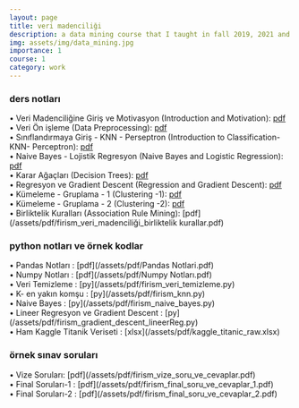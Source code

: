 ```yaml
---
layout: page
title: veri madenciliği
description: a data mining course that I taught in fall 2019, 2021 and 2022
img: assets/img/data_mining.jpg
importance: 1
course: 1 
category: work
---
```


<h3>ders notları</h3>

  &#8226; Veri Madenciliğine Giriş ve Motivasyon (Introduction and Motivation): [pdf](/assets/pdf/firism_veri_madenciliği_giris_motivasyon.pdf) <br />
 &#8226; Veri Ön işleme (Data Preprocessing):  [pdf](/assets/pdf/firism_veri_madenciliği_veri_önişleme.pdf) <br />
   &#8226; Sınıflandırmaya Giriş - KNN - Perseptron (Introduction to Classification- KNN- Perceptron): [pdf](/assets/pdf/firism_veri_madenciliği_siniflandirmaya_giris_knn_perseptron.pdf)<br />
 &#8226; Naive Bayes - Lojistik Regresyon (Naive Bayes and Logistic Regression): [pdf](/assets/pdf/firism_veri_madenciliği_naive_bayes_lojistik_regresyon.pdf)<br /> 
  &#8226;  Karar Ağaçları (Decision Trees): [pdf](/assets/pdf/firism_veri_madenciliği_karar_agaclari.pdf)<br /> 
 &#8226; Regresyon ve Gradient Descent (Regression and Gradient Descent): [pdf](/assets/pdf/firism_veri_madenciliği_regresyon_gradient_descent.pdf)<br />
  &#8226; Kümeleme - Gruplama - 1 (Clustering -1): [pdf](/assets/pdf/firism_veri_madenciliği_kümeleme_gruplama.pdf)<br />
   &#8226; Kümeleme - Gruplama - 2 (Clustering -2): [pdf](/assets/pdf/firism_veri_madenciliği_kümeleme_gruplama_2.pdf)<br />
  &#8226; Birliktelik Kuralları (Association Rule Mining): [pdf](/assets/pdf/firism_veri_madenciliği_birliktelik kurallar.pdf)<br />

  

<h3>python notları ve  örnek kodlar </h3>
 &#8226; Pandas Notları : [pdf](/assets/pdf/Pandas Notlari.pdf) <br />
  &#8226; Numpy Notları : [pdf](/assets/pdf/Numpy Notları.pdf) <br />
  &#8226; Veri Temizleme : [py](/assets/pdf/firism_veri_temizleme.py) <br />
  &#8226; K- en yakın komşu : [py](/assets/pdf/firism_knn.py) <br />
   &#8226; Naive Bayes  : [py](/assets/pdf/firism_naive_bayes.py) <br />
    &#8226; Lineer Regresyon ve Gradient Descent : [py](/assets/pdf/firism_gradient_descent_lineerReg.py) <br />
  &#8226; Ham Kaggle Titanik Veriseti : [xlsx](/assets/pdf/kaggle_titanic_raw.xlsx) <br />
  

<h3>örnek sınav soruları</h3>
 &#8226; Vize Soruları: [pdf](/assets/pdf/firism_vize_soru_ve_cevaplar.pdf) <br />
  &#8226; Final Soruları-1 : [pdf](/assets/pdf/firism_final_soru_ve_cevaplar_1.pdf) <br />
   &#8226; Final Soruları-2 : [pdf](/assets/pdf/firism_final_soru_ve_cevaplar_2.pdf) <br />



  


